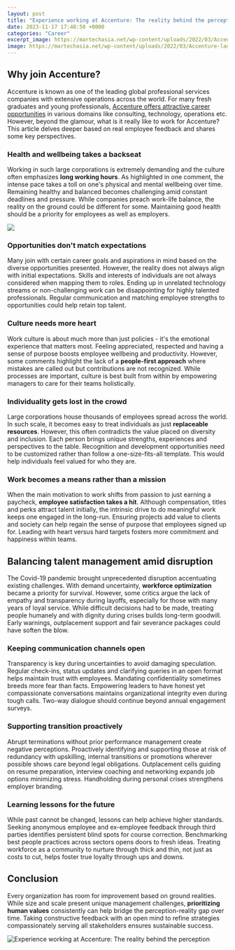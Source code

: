 ```yaml
---
layout: post
title: "Experience working at Accenture: The reality behind the perception"
date: 2023-11-17 17:48:50 +0000
categories: "Career"
excerpt_image: https://martechasia.net/wp-content/uploads/2022/03/Accenture-launches-1280x640.jpg
image: https://martechasia.net/wp-content/uploads/2022/03/Accenture-launches-1280x640.jpg
---
```


## Why join Accenture?
Accenture is known as one of the leading global professional services companies with extensive operations across the world. For many fresh graduates and young professionals, [Accenture offers attractive career opportunities](https://store.fi.io.vn/chihuahua3495-t-shirt) in various domains like consulting, technology, operations etc. However, beyond the glamour, what is it really like to work for Accenture? This article delves deeper based on real employee feedback and shares some key perspectives.
### Health and wellbeing takes a backseat 
Working in such large corporations is extremely demanding and the culture often emphasizes **long working hours**. As highlighted in one comment, the intense pace takes a toll on one's physical and mental wellbeing over time. Remaining healthy and balanced becomes challenging amid constant deadlines and pressure. While companies preach work-life balance, the reality on the ground could be different for some. Maintaining good health should be a priority for employees as well as employers.

![](https://cdnv2.dropr.io/image/0_zgrNBvTryIZrVgUISKNA/ZDQ79tDK/1200x630/sf/c92abbc3-c7ed-4ec5-af0e-718b22d6d1e3.png?cache_buster=39dfa55283318d31afe5a3ff4a0e3253e2045e43)
### Opportunities don't match expectations
Many join with certain career goals and aspirations in mind based on the diverse opportunities presented. However, the reality does not always align with initial expectations. Skills and interests of individuals are not always considered when mapping them to roles. Ending up in unrelated technology streams or non-challenging work can be disappointing for highly talented professionals. Regular communication and matching employee strengths to opportunities could help retain top talent. 
### Culture needs more heart
Work culture is about much more than just policies - it's the emotional experience that matters most. Feeling appreciated, respected and having a sense of purpose boosts employee wellbeing and productivity. However, some comments highlight the lack of a **people-first approach** where mistakes are called out but contributions are not recognized. While processes are important, culture is best built from within by empowering managers to care for their teams holistically.
### Individuality gets lost in the crowd
Large corporations house thousands of employees spread across the world. In such scale, it becomes easy to treat individuals as just **replaceable resources**. However, this often contradicts the value placed on diversity and inclusion. Each person brings unique strengths, experiences and perspectives to the table. Recognition and development opportunities need to be customized rather than follow a one-size-fits-all template. This would help individuals feel valued for who they are.
### Work becomes a means rather than a mission  
When the main motivation to work shifts from passion to just earning a paycheck, **employee satisfaction takes a hit**. Although compensation, titles and perks attract talent initially, the intrinsic drive to do meaningful work keeps one engaged in the long-run. Ensuring projects add value to clients and society can help regain the sense of purpose that employees signed up for. Leading with heart versus hard targets fosters more commitment and happiness within teams.
## Balancing talent management amid disruption
The Covid-19 pandemic brought unprecedented disruption accentuating existing challenges. With demand uncertainty, **workforce optimization** became a priority for survival. However, some critics argue the lack of empathy and transparency during layoffs, especially for those with many years of loyal service. While difficult decisions had to be made, treating people humanely and with dignity during crises builds long-term goodwill. Early warnings, outplacement support and fair severance packages could have soften the blow.
### Keeping communication channels open
Transparency is key during uncertainties to avoid damaging speculation. Regular check-ins, status updates and clarifying queries in an open format helps maintain trust with employees. Mandating confidentiality sometimes breeds more fear than facts. Empowering leaders to have honest yet compassionate conversations maintains organizational integrity even during tough calls. Two-way dialogue should continue beyond annual engagement surveys.
### Supporting transition proactively  
Abrupt terminations without prior performance management create negative perceptions. Proactively identifying and supporting those at risk of redundancy with upskilling, internal transitions or promotions wherever possible shows care beyond legal obligations. Outplacement cells guiding on resume preparation, interview coaching and networking expands job options minimizing stress. Handholding during personal crises strengthens employer branding.
### Learning lessons for the future
While past cannot be changed, lessons can help achieve higher standards. Seeking anonymous employee and ex-employee feedback through third parties identifies persistent blind spots for course correction. Benchmarking best people practices across sectors opens doors to fresh ideas. Treating workforce as a community to nurture through thick and thin, not just as costs to cut, helps foster true loyalty through ups and downs.
## Conclusion
Every organization has room for improvement based on ground realities. While size and scale present unique management challenges, **prioritizing human values** consistently can help bridge the perception-reality gap over time. Taking constructive feedback with an open mind to refine strategies compassionately serving all stakeholders ensures sustainable success.

![Experience working at Accenture: The reality behind the perception](https://martechasia.net/wp-content/uploads/2022/03/Accenture-launches-1280x640.jpg)